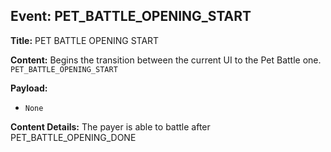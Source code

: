 ## Event: PET_BATTLE_OPENING_START

**Title:** PET BATTLE OPENING START

**Content:**
Begins the transition between the current UI to the Pet Battle one.
`PET_BATTLE_OPENING_START`

**Payload:**
- `None`

**Content Details:**
The payer is able to battle after PET_BATTLE_OPENING_DONE
